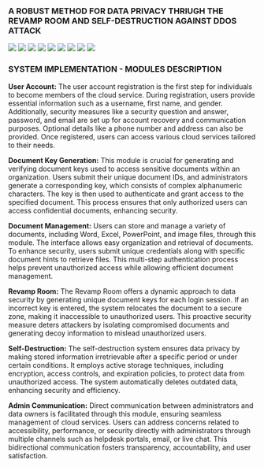 <h3>A ROBUST METHOD FOR DATA PRIVACY THRIUGH THE REVAMP ROOM AND SELF-DESTRUCTION AGAINST DDOS ATTACK</h3>
<img src="/images/Screenshot (153).png" >
<img src="/images/Screenshot (154).png">
<img src="/images/Screenshot (155).png">
<img src="/images/Screenshot (156).png">
<img src="/images/Screenshot (157).png">
<img src="/images/Screenshot (158).png">
<img src="/images/Screenshot (159).png">
<img src="/images/Screenshot (160).png">
<img src="/images/Screenshot (161).png">

### SYSTEM IMPLEMENTATION - MODULES DESCRIPTION

**User Account:**
The user account registration is the first step for individuals to become members of the cloud service. During registration, users provide essential information such as a username, first name, and gender. Additionally, security measures like a security question and answer, password, and email are set up for account recovery and communication purposes. Optional details like a phone number and address can also be provided. Once registered, users can access various cloud services tailored to their needs.

**Document Key Generation:**
This module is crucial for generating and verifying document keys used to access sensitive documents within an organization. Users submit their unique document IDs, and administrators generate a corresponding key, which consists of complex alphanumeric characters. The key is then used to authenticate and grant access to the specified document. This process ensures that only authorized users can access confidential documents, enhancing security.

**Document Management:**
Users can store and manage a variety of documents, including Word, Excel, PowerPoint, and image files, through this module. The interface allows easy organization and retrieval of documents. To enhance security, users submit unique credentials along with specific document hints to retrieve files. This multi-step authentication process helps prevent unauthorized access while allowing efficient document management.

**Revamp Room:**
The Revamp Room offers a dynamic approach to data security by generating unique document keys for each login session. If an incorrect key is entered, the system relocates the document to a secure zone, making it inaccessible to unauthorized users. This proactive security measure deters attackers by isolating compromised documents and generating decoy information to mislead unauthorized users.

**Self-Destruction:**
The self-destruction system ensures data privacy by making stored information irretrievable after a specific period or under certain conditions. It employs active storage techniques, including encryption, access controls, and expiration policies, to protect data from unauthorized access. The system automatically deletes outdated data, enhancing security and efficiency.

**Admin Communication:**
Direct communication between administrators and data owners is facilitated through this module, ensuring seamless management of cloud services. Users can address concerns related to accessibility, performance, or security directly with administrators through multiple channels such as helpdesk portals, email, or live chat. This bidirectional communication fosters transparency, accountability, and user satisfaction.
